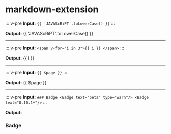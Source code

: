 # markdown-extension

::: v-pre
**Input:** `{{ 'JAVAScRiPT'.toLowerCase() }}`
:::

**Output:** {{ 'JAVAScRiPT'.toLowerCase() }}

---

::: v-pre
**Input:** `<span v-for="i in 3">{{ i }} </span>`
:::

**Output:** <span v-for="i in 3">{{ i }} </span>

---

::: v-pre
**Input:** `{{ $page }}`
:::

**Output:** {{ $page }}

---

::: v-pre
**Input:** `### Badge <Badge text="beta" type="warn"/> <Badge text="0.10.1+"/>`
:::

**Output:**

### Badge <Badge text="beta" type="warn"/> <Badge text="0.10.1+"/>
